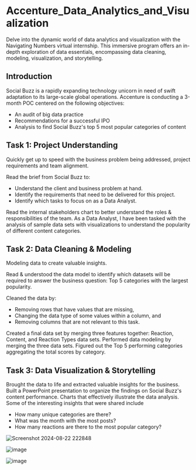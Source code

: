 # Accenture_Data_Analytics_and_Visualization

Delve into the dynamic world of data analytics and visualization with the Navigating Numbers virtual internship. This immersive program offers an in-depth exploration of data essentials, encompassing data cleaning, modeling, visualization, and storytelling.

## Introduction
Social Buzz is a rapidly expanding technology unicorn in need of swift adaptation to its large-scale global operations. Accenture is conducting a 3-month POC centered on the following objectives:

- An audit of big data practice
- Recommendations for a successful IPO
- Analysis to find Social Buzz's top 5 most popular categories of content

## Task 1: Project Understanding
Quickly get up to speed with the business problem being addressed, project requirements and team alignment.

Read the brief from Social Buzz to:
- Understand the client and business problem at hand.
- Identify the requirements that need to be delivered for this project.
- Identify which tasks to focus on as a Data Analyst.

Read the internal stakeholders chart to better understand the roles & responsibilities of the team. As a Data Analyst, I have been tasked with the analysis of sample data sets with visualizations to understand the popularity of different content categories.

## Task 2: Data Cleaning & Modeling
Modeling data to create valuable insights.

Read & understood the data model to identify which datasets will be required to answer the business question: Top 5 categories with the largest popularity.

Cleaned the data by:
- Removing rows that have values that are missing,
- Changing the data type of some values within a column, and
- Removing columns that are not relevant to this task.

Created a final data set by merging three features together: Reaction, Content, and Reaction Types data sets. Performed data modeling by merging the three data sets. Figured out the Top 5 performing categories aggregating the total scores by category.

## Task 3: Data Visualization & Storytelling
Brought the data to life and extracted valuable insights for the business. Built a PowerPoint presentation to organize the findings on Social Buzz's content performance. Charts that effectively illustrate the data analysis. Some of the interesting insights that were shared include
- How many unique categories are there?
- What was the month with the most posts?
- How many reactions are there to the most popular category?

![Screenshot 2024-08-22 222848](https://github.com/user-attachments/assets/9402363c-954c-402b-81fe-5575de76e0c4)

![image](https://github.com/user-attachments/assets/c1ca1858-30a7-491e-ae81-258e00199e04)

![image](https://github.com/user-attachments/assets/dcb653a7-963f-4b4c-9104-07c67fc5d9bb)





